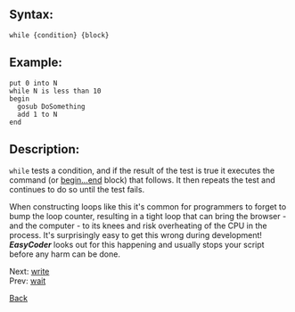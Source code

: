 ## Syntax:
`while {condition} {block}`

## Example:
`put 0 into N`  
`while N is less than 10`  
`begin`  
`  gosub DoSomething`  
`  add 1 to N`  
`end`

## Description:
`while` tests a condition, and if the result of the test is true it executes the command (or [begin…end](begin.md) block) that follows. It then repeats the test and continues to do so until the test fails.

When constructing loops like this it's common for programmers to forget to bump the loop counter, resulting in a tight loop that can bring the browser - and the computer - to its knees and risk overheating of the CPU in the process. It's surprisingly easy to get this wrong during development! **_EasyCoder_** looks out for this happening and usually stops your script before any harm can be done.

Next: [write](write.md)  
Prev: [wait](wait.md)

[Back](../README.md)
